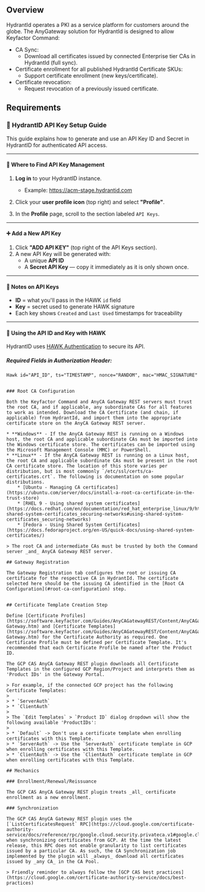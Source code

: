 ## Overview

HydrantId operates a PKI as a service platform for customers around the globe. The AnyGateway solution for HydrantId is designed to allow Keyfactor Command:

* CA Sync:
    * Download all certificates issued by connected Enterprise tier CAs in HydrantId (full sync).
* Certificate enrollment for all published HydrantId Certificate SKUs:
    * Support certificate enrollment (new keys/certificate).
* Certificate revocation:
    * Request revocation of a previously issued certificate.


## Requirements

### 🔐 HydrantID API Key Setup Guide

This guide explains how to generate and use an API Key ID and Secret in HydrantID for authenticated API access.

---

#### 📍 Where to Find API Key Management

1. **Log in** to your HydrantID instance.
   - Example: https://acm-stage.hydrantid.com

2. Click your **user profile icon** (top right) and select **"Profile"**.

3. In the **Profile** page, scroll to the section labeled `API Keys`.

---

#### ➕ Add a New API Key

1. Click **"ADD API KEY"** (top right of the API Keys section).
2. A new API Key will be generated with:
   - A unique **API ID**
   - A **Secret API Key** — copy it immediately as it is only shown once.

---

#### 🧾 Notes on API Keys

- **ID** = what you'll pass in the HAWK `id` field
- **Key** = secret used to generate HAWK signature
- Each key shows `Created` and `Last Used` timestamps for traceability

---

#### 🔐 Using the API ID and Key with HAWK

HydrantID uses [HAWK Authentication](https://github.com/hueniverse/hawk) to secure its API.

##### Required Fields in Authorization Header:
```text
Hawk id="API_ID", ts="TIMESTAMP", nonce="RANDOM", mac="HMAC_SIGNATURE"


### Root CA Configuration

Both the Keyfactor Command and AnyCA Gateway REST servers must trust the root CA, and if applicable, any subordinate CAs for all features to work as intended. Download the CA Certificate (and chain, if applicable) from HydrantId, and import them into the appropriate certificate store on the AnyCA Gateway REST server.

* **Windows** - If the AnyCA Gateway REST is running on a Windows host, the root CA and applicable subordinate CAs must be imported into the Windows certificate store. The certificates can be imported using the Microsoft Management Console (MMC) or PowerShell. 
* **Linux** - If the AnyCA Gateway REST is running on a Linux host, the root CA and applicable subordinate CAs must be present in the root CA certificate store. The location of this store varies per distribution, but is most commonly `/etc/ssl/certs/ca-certificates.crt`. The following is documentation on some popular distributions.
    * [Ubuntu - Managing CA certificates](https://ubuntu.com/server/docs/install-a-root-ca-certificate-in-the-trust-store)
    * [RHEL 9 - Using shared system certificates](https://docs.redhat.com/en/documentation/red_hat_enterprise_linux/9/html/securing_networks/using-shared-system-certificates_securing-networks#using-shared-system-certificates_securing-networks)
    * [Fedora - Using Shared System Certificates](https://docs.fedoraproject.org/en-US/quick-docs/using-shared-system-certificates/)

> The root CA and intermediate CAs must be trusted by both the Command server _and_ AnyCA Gateway REST server.

## Gateway Registration

The Gateway Registration tab configures the root or issuing CA certificate for the respective CA in HydrantId. The certificate selected here should be the issuing CA identified in the [Root CA Configuration](#root-ca-configuration) step.


## Certificate Template Creation Step

Define [Certificate Profiles](https://software.keyfactor.com/Guides/AnyCAGatewayREST/Content/AnyCAGatewayREST/AddCP-Gateway.htm) and [Certificate Templates](https://software.keyfactor.com/Guides/AnyCAGatewayREST/Content/AnyCAGatewayREST/AddCA-Gateway.htm) for the Certificate Authority as required. One Certificate Profile must be defined per Certificate Template. It's recommended that each Certificate Profile be named after the Product ID.

The GCP CAS AnyCA Gateway REST plugin downloads all Certificate Templates in the configured GCP Region/Project and interprets them as 'Product IDs' in the Gateway Portal.

> For example, if the connected GCP project has the following Certificate Templates:
> 
> * `ServerAuth`
> * `ClientAuth`
>
> The `Edit Templates` > `Product ID` dialog dropdown will show the following available 'ProductIDs':
>
> * `Default` -> Don't use a certificate template when enrolling certificates with this Template.
> * `ServerAuth` -> Use the `ServerAuth` certificate template in GCP when enrolling certificates with this Template.
> * `ClientAuth` -> Use the `ClientAuth` certificate template in GCP when enrolling certificates with this Template.

## Mechanics

### Enrollment/Renewal/Reissuance

The GCP CAS AnyCA Gateway REST plugin treats _all_ certificate enrollment as a new enrollment.

### Synchronization

The GCP CAS AnyCA Gateway REST plugin uses the [`ListCertificatesRequest` RPC](https://cloud.google.com/certificate-authority-service/docs/reference/rpc/google.cloud.security.privateca.v1#google.cloud.security.privateca.v1.ListCertificatesRequest) when synchronizing certificates from GCP. At the time the latest release, this RPC does not enable granularity to list certificates issued by a particular CA. As such, the CA Synchronization job implemented by the plugin will _always_ download all certificates issued by _any CA_ in the CA Pool.

> Friendly reminder to always follow the [GCP CAS best practices](https://cloud.google.com/certificate-authority-service/docs/best-practices)
